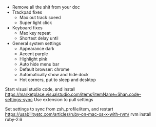 * Remove all the shit from your doc
* Trackpad fixes
    * Max out track soeed
    *  Super light click
* Keyboard fixes
    * Max key repeat
    *  Shortest delay until
* General system settings
    * Appearance dark
    * Accent purple
    * Highlight pink
    * Auto hide menu bar
    * Default browser: chrome
    * Automatically show and hide dock
    *  Hot corners, put to sleep and desktop

Start visual studio code, and install https://marketplace.visualstudio.com/items?itemName=Shan.code-settings-sync
Use extension to pull settings

Set settings to sync from zsh_profile/item, and restart
https://usabilityetc.com/articles/ruby-on-mac-os-x-with-rvm/
rvm install ruby-2.6